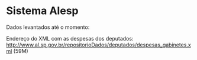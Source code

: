 # Sistema Alesp

Dados levantados até o momento:

Endereço do XML com as despesas dos deputados: http://www.al.sp.gov.br/repositorioDados/deputados/despesas_gabinetes.xml (59M)
